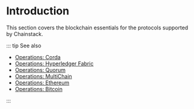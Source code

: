 # Introduction

This section covers the blockchain essentials for the protocols supported by Chainstack.

::: tip See also

* [Operations: Corda](/operations/corda/)
* [Operations: Hyperledger Fabric](/operations/fabric/)
* [Operations: Quorum](/operations/quorum/)
* [Operations: MultiChain](/operations/multichain/)
* [Operations: Ethereum](/operations/ethereum/)
* [Operations: Bitcoin](/operations/bitcoin/)

:::
